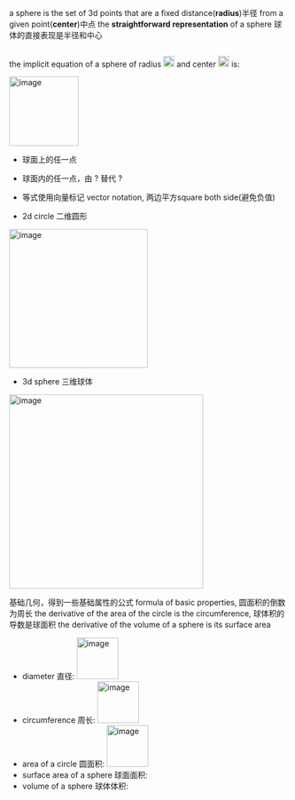 a sphere is the set of 3d points that are a fixed distance(**radius**)半径 from a given point(**center**)中点
the **straightforward representation** of a sphere 球体的直接表现是半径和中心

>```
>
>```

the implicit equation of a sphere of radius <img width="20" alt="image" src="https://user-images.githubusercontent.com/31954987/229326964-1287b0f0-4780-46dd-8e62-0538e7c30220.png">
 and center <img width="20" alt="image" src="https://user-images.githubusercontent.com/31954987/229327115-9e7a7472-5867-4e98-b7a2-0be0d9dc2956.png">
 is:

<img width="125" alt="image" src="https://user-images.githubusercontent.com/31954987/229326930-5e4dd1b4-0a41-43a7-ab96-669fafd32d93.png">

- 球面上的任一点
- 球面内的任一点，由 ? 替代 ?
- 等式使用向量标记 vector notation, 两边平方square both side(避免负值)


- 2d circle 二维圆形 
<img width="250" alt="image" src="https://user-images.githubusercontent.com/31954987/229327323-4b48ec3d-7853-4716-9ce4-508b4d465800.png">

- 3d sphere 三维球体
<img width="350" alt="image" src="https://user-images.githubusercontent.com/31954987/229327395-12f30d3a-b2e7-459e-965c-730654dd3378.png">

基础几何，得到一些基础属性的公式 formula of basic properties, 圆面积的倒数为周长 the derivative of the area of the circle is the circumference, 球体积的导数是球面积 the derivative of the volume of a sphere is its surface area

- diameter 直径: <img width="75" alt="image" src="https://user-images.githubusercontent.com/31954987/229327950-6bfcc8d2-dfcf-4969-8204-40d2c690b763.png">
- circumference 周长: <img width="75" alt="image" src="https://user-images.githubusercontent.com/31954987/229327992-42d5ecd4-9425-4217-a6dd-5a5641aed969.png">
- area of a circle 圆面积: <img width="75" alt="image" src="https://user-images.githubusercontent.com/31954987/229328014-8805e9d3-07c7-4200-90e8-05dd6cd43d72.png">
- surface area of a sphere 球面面积:
- volume of a sphere 球体体积:

